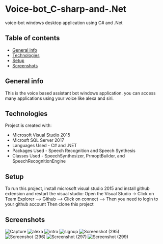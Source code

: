 # Voice-bot_C-sharp-and-.Net
voice-bot windows desktop application using C# and .Net
## Table of contents
* [General info](#general-info)
* [Technologies](#technologies)
* [Setup](#setup)
* [Screenshots](#screenshots)

## General info
This is the voice based assistant bot windows application. you can access many applications using your voice like alexa and siri.
	
## Technologies
Project is created with:
* Microsoft Visual Studio 2015
* Microsft SQL Server 2017
* Languages Used - C# and .NET
* Packages Used - Speech Recognition and Speech Synthesis
* Classes Used - SpeechSynthesizer, PrmoptBuilder, and SpeechRecognitionEngine
	
## Setup
To run this project, install microsoft visual studio 2015 and install github extension and restart the visual studio:
Open the Visual Studio -> Click on Team Explorer --> Github  --> Click on connect --> Then you need to login to your github account
Then clone this project

## Screenshots

![Capture](https://user-images.githubusercontent.com/50259920/106419039-96e1c480-647d-11eb-9a30-c3f723902096.PNG)
![alexa](https://user-images.githubusercontent.com/50259920/106419438-7cf4b180-647e-11eb-88d3-b933da981a5f.PNG)
![intro](https://user-images.githubusercontent.com/50259920/106419442-7e25de80-647e-11eb-943a-32e05cad8f67.PNG)
![signup](https://user-images.githubusercontent.com/50259920/106419446-7f570b80-647e-11eb-987b-923048023a77.PNG)
![Screenshot (295)](https://user-images.githubusercontent.com/50259920/106419842-63a03500-647f-11eb-880a-ad1687e79976.png)
![Screenshot (296)](https://user-images.githubusercontent.com/50259920/106419849-66028f00-647f-11eb-8cea-1fd8e71c2629.png)
![Screenshot (297)](https://user-images.githubusercontent.com/50259920/106419851-669b2580-647f-11eb-8fe0-d8de6ecafac8.png)
![Screenshot (299)](https://user-images.githubusercontent.com/50259920/106419854-6733bc00-647f-11eb-8cba-bff496228b6d.png)
